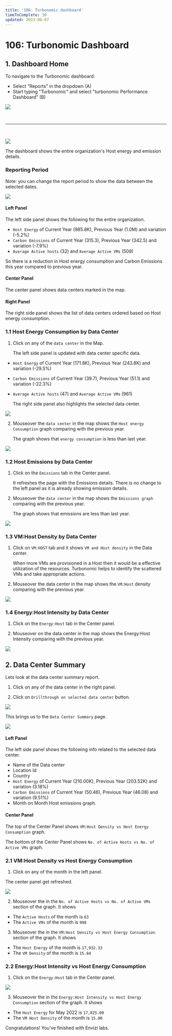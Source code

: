 ```yaml
---
title: '106: Turbonomic dashboard'
timeToComplete: 30
updated: 2023-06-07
---
```


# 106: Turbonomic Dashboard

## 1. Dashboard Home

To navigate to the Turbonomic dashboard:
- Select "Reports" in the dropdown (A)
- Start typing "Turbonomic" and select "turbonomic Performance Dashboard" (B)

![](./images/106/turbo-dashboard.png)

<br /><hr /><br />

![](./images/106/turbo-home.png)

The dashboard shows the entire organization's Host energy and emission details. 

### Reporting Period 

Note: you can change the report period to show the data between the selected dates.

![](./images/106/turbo-reporting-period.png)

#### Left Panel

The left side panel shows the following for the entire organization.

- `Host Energy` of Current Year (985.8K), Previous Year (1.0M) and variation (-5.2%)
- `Carbon Emissions`  of Current Year (315.3), Previous Year (342.5) and variation (-7.9%)
- `Average Active hosts` (32) and `Average Active VMs` (509)

So there is a reduction in Host energy consumption and Carbon Emissions  this year compared to previous year.

#### Center Panel

The center panel shows data centers marked in the map.

#### Right Panel

The right side panel shows the list of data centers ordered based on Host energy consumption.


### 1.1 Host Energy Consumption by Data Center

1. Click on any of the `data center` in the Map.

    The left side panel is updated with data center specific data.

- `Host Energy` of Current Year (171.8K), Previous Year (243.8K) and variation (-29.5%)
- `Carbon Emissions` of Current Year (39.7), Previous Year (51.1) and variation (-22.3%)
- `Average Active hosts` (47) and `Average Active VMs` (961)

    The right side panel also highlights the selected data center.

![](./images/106/turbo-host-consumption.png)

2. Mouseover the `data center` in the map shows the `Host energy Consumption` graph comparing with the previous year.

    The graph shows that `energy consumption` is less than last year.

![](./images/106/turbo-energy-consumption.png)

### 1.2 Host Emissions by Data Center

1. Click on the `Emissions` tab in the Center panel.

    It refreshes the page with the Emissions details. There is no change to the left panel as it is already showing emission details.

2. Mouseover the `data center` in the map shows the `Emissions graph` comparing with the previous year.

    The graph shows that emissions are less than last year.

![](./images/106/turbo-dc-emissions.png)

### 1.3 VM:Host Density by Data Center

1. Click on `VM:HOST` tab and it shows `VM and Host density` in the Data center.

    When more VMs are provisioned in a Host then it would be a effective utilization of the resources. Turbonomic helps to identify the scattered VMs and take appropriate actions.

2. Mouseover the data center in the map shows the `VM:Host` density comparing with the previous year.

![](./images/106/turbo-vm-host.png)

### 1.4 Energy:Host Intensity by Data Center

1. Click on the `Energy:Host` tab in the Center panel.

2. Mouseover on the data center in the map shows the Energy:Host Intensity comparing with the previous year.

![](./images/106/turbo-energy-host.png)

## 2. Data Center Summary

Lets look at the data center summary report.

1. Click on any of the data center in the right panel.

2. Click on `Drillthrough on selected data center` button.

![](./images/106/turbo-dc-drilldown.png)

This brings us to the `Data Center Summary` page.

![](./images/106/turbo-dc-details.png)

#### Left Panel

The left side panel shows the following info related to the selected data center.

- Name of the Data center
- Location Id
- Country
- `Host Energy` of Current Year (210.00K), Previous Year (203.52K) and variation (3.18%)
- `Carbon Emissions` of Current Year (50.46), Previous Year (46.08) and variation (9.51%)
- Month on Month Host emissions graph.

#### Center Panel

The top of the Center Panel shows `VM:Host Density vs Host Energy Consumption` graph.

The bottom of the Center Panel shows `No. of Active Hosts vs No. of Active VMs` graph.

### 2.1 VM:Host Density vs Host Energy Consumption

1. Click on any of the month in the left panel.

The center panel get refreshed.

![](./images/106/turbo-dc-month.png)

2. Mouseover the in the `No. of Active Hosts vs No. of Active VMs` section of the graph. It shows 
- The `Active Hosts` of the month is `63`
- The `Active VMs` of the month is `998`

3. Mouseover the in the `VM:Host Density vs Host Energy Consumption` section of the graph. It shows
- The `Host Energy` of the month is `17,932.33`
- The `VM Density` of the month is `15.84`

### 2.2 Energy:Host Intensity vs Host Energy Consumption

1. Click on the `Energy:Host` tab in the Center panel.

![](./images/106/turbo-dc-energy-host.png)

3. Mouseover the in the `Energy:Host Intensity vs Host Energy Consumption` section of the graph. It shows
- The `Host Energy` for May 2022 is `17,825.00`
- The `VM Host Density` of the month is `15.00`

Congratulations! You've finished with Envizi labs.
